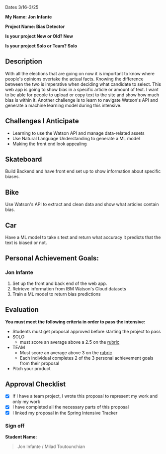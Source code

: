 Dates 3/16-3/25

**My Name: Jon Infante**

**Project Name: Bias Detector**

**Is your project New or Old? New**

**Is your project Solo or Team? Solo**

## **Description**

With all the elections that are going on now it is important to know where people's opinions overtake the actual facts. Knowing the difference between the two is imperative when deciding what candidate to select. This web app is going to show bias in a specific article or amount of text. I want to be able for people to upload or copy text to the site and show how much bias is within it. Another challenge is to learn to navigate Watson's API and generate a machine learning model during this intensive. 

## **Challenges I Anticipate**

- Learning to use the Watson API and manage data-related assets
- Use Natural Language Understanding to generate a ML model
- Making the front end look appealing

## **Skateboard**

Build Backend and have front end set up to show information about specific biases.

## **Bike**

Use Watson's API to extract and clean data and show what articles contain bias.

## **Car**

Have a ML model to take s text and return what accuracy it predicts that the text is biased or not.

## **Personal Achievement Goals:**

### Jon Infante

1. Set up the front and back end of the web app.
2. Retrieve information from IBM Watson's Cloud datasets
3. Train a ML model to return bias predictions

## **Evaluation**

**You must meet the following criteria in order to pass the intensive:**

- Students must get proposal approved before starting the project to pass
- SOLO
    - must score an average above a 2.5 on the [rubric](https://docs.google.com/document/d/1IOQDmohLBEBT-hyr-2vgw1mbZUNsq3fHxVfH0oRmVt0/edit)
- TEAM
    - Must score an average above 3 on the [rubric](https://docs.google.com/document/d/1IOQDmohLBEBT-hyr-2vgw1mbZUNsq3fHxVfH0oRmVt0/edit)
    - Each individual completes 2 of the 3 personal achievement goals from their proposal
- Pitch your product

## **Approval Checklist**

- [x]  If I have a team project, I wrote this proposal to represent my work and only my work
- [x]  I have completed all the necessary parts of this proposal
- [x]  I linked my proposal in the Spring Intensive Tracker

### **Sign off**

**Student Name:**

> Jon Infante / Milad Toutounchian
